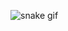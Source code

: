 ![snake gif](https://github.com/hyeyeonchurros/hyeyeonchurros/blob/output/github-contribution-grid-snake.gif)
